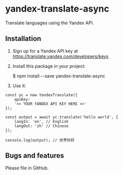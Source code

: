# yandex-translate-async

Translate languages using the Yandex API.

## Installation

1. Sign up for a Yandex API key at https://translate.yandex.com/developers/keys

2. Install this package in your project:

   $ npm install --save yandex-translate-async

3. Use it:

```
const yc = new YandexTranslate({
	apiKey:
	'<< YOUR YANDEX API KEY HERE >>'
});

const output = await yc.translate('hello world', {
	langIn: 'en', // English
	langOut: 'zh' // Chinese
});

console.log(output); // 世界你好
```

## Bugs and features

Please file in GitHub.
